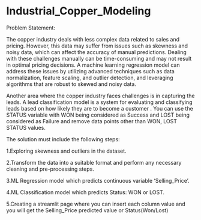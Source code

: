 # Industrial_Copper_Modeling

Problem Statement:

The copper industry deals with less complex data related to sales and pricing. However, this data may suffer from issues such as skewness and noisy data, which can affect the accuracy of manual predictions. Dealing with these challenges manually can be time-consuming and may not result in optimal pricing decisions. A machine learning regression model can address these issues by utilizing advanced techniques such as data normalization, feature scaling, and outlier detection, and leveraging algorithms that are robust to skewed and noisy data. 

Another area where the copper industry faces challenges is in capturing the leads. A lead classification model is a system for evaluating and classifying leads based on how likely they are to become a customer . You can use the STATUS variable with WON being considered as Success and LOST being considered as Failure and remove data points other than WON, LOST STATUS values.

The solution must include the following steps:

1.Exploring skewness and outliers in the dataset.

2.Transform the data into a suitable format and perform any necessary cleaning and pre-processing steps.

3.ML Regression model which predicts continuous variable ‘Selling_Price’.

4.ML Classification model which predicts Status: WON or LOST.

5.Creating a streamlit page where you can insert each column value and you will get the Selling_Price predicted value or Status(Won/Lost)
